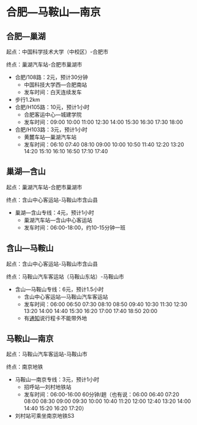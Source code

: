 # 合肥—马鞍山—南京

## 合肥—巢湖

起点：中国科学技术大学（中校区）-合肥市

终点：巢湖汽车站-合肥市巢湖市

- 合肥/108路：2元，预计30分钟
  - 中国科技大学西—合肥南站
  - 发车时间：白天连续发车
- 步行1.2km
- 合肥/H105路：10元，预计1小时
  - 合肥客运中心—城建学院
  - 发车时间：09:00 10:00 11:00 12:30 14:00 15:30 16:30 17:30 18:00
- 合肥/H103路：3元，预计1小时
  - 黄麓车站—巢湖汽车站
  - 发车时间：06:10 07:40 08:10 09:00 10:00 10:50 11:40 12:20 13:20 14:20 15:10 16:10 16:50 17:10 17:40

## 巢湖—含山

起点：巢湖汽车站-合肥市巢湖市

终点：含山中心客运站-马鞍山市含山县

- 巢湖—含山专线：4元，预计1小时
  - 巢湖汽车站—含山中心客运站
  - 发车时间：06:00-18:00，约10-15分钟一班

## 含山—马鞍山

起点：含山中心客运站-马鞍山市含山县

终点：马鞍山汽车客运站（马鞍山东站）-马鞍山市

- 含山—马鞍山专线：6元，预计1.5小时
  - 含山中心客运站—马鞍山汽车客运站
  - 发车时间：06:00 06:50 07:30 08:10 08:50 09:40 10:30 11:30 12:30 13:20 14:00 14:40 15:30 16:20 17:00 17:40 18:50 20:00
  - 有[通知](https://www.thepaper.cn/newsDetail_forward_17586174)说行程卡不能带外地

## 马鞍山—南京

起点：马鞍山汽车客运站-马鞍山市

终点：南京地铁

- 马鞍山—南京专线：3元，预计1小时
  - 招呼站—刘村地铁站
  - 发车时间：06:00-16:00 60分钟/趟（也有说：06:00 06:40 07:20 08:00 08:30 09:00 09:30 10:00 10:40 11:20 12:00 12:40 13:20 14:00 14:40 15:20 16:20 17:20）
- 刘村站可乘坐南京地铁S3
